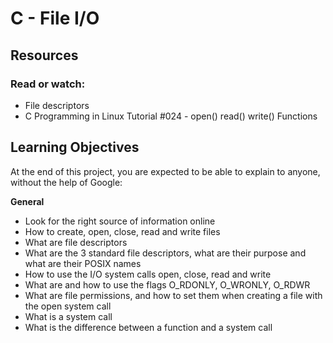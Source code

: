 # C - File I/O

## Resources
### Read or watch:

 * File descriptors
 * C Programming in Linux Tutorial #024 - open() read() write() Functions


## Learning Objectives

At the end of this project, you are expected to be able to explain to anyone, without the help of Google:

**General**

 * Look for the right source of information online
 * How to create, open, close, read and write files
 * What are file descriptors
 * What are the 3 standard file descriptors, what are their purpose and what are their POSIX names
 * How to use the I/O system calls open, close, read and write
 * What are and how to use the flags O_RDONLY, O_WRONLY, O_RDWR
 * What are file permissions, and how to set them when creating a file with the open system call
 * What is a system call
 * What is the difference between a function and a system call
